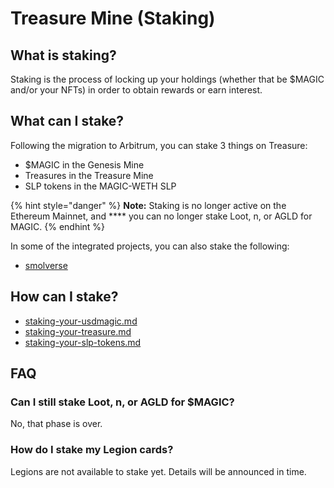 # Treasure Mine (Staking)

## What is staking?

Staking is the process of locking up your holdings (whether that be $MAGIC and/or your NFTs) in order to obtain rewards or earn interest.&#x20;

## What can I stake?

Following the migration to Arbitrum, you can stake 3 things on Treasure:

* $MAGIC in the Genesis Mine
* Treasures in the Treasure Mine
* SLP tokens in the MAGIC-WETH SLP

{% hint style="danger" %}
**Note:** Staking is no longer active on the Ethereum Mainnet, and **** you can no longer stake Loot, n, or AGLD for MAGIC.&#x20;
{% endhint %}

In some of the integrated projects, you can also stake the following:

* [smolverse](../partnerships/partnership-intergrations/smolverse/ "mention")

## How can I stake?

* [staking-your-usdmagic.md](../getting-started/what-is-usdmagic/staking-your-usdmagic.md "mention")
* [staking-your-treasure.md](../getting-started/what-is-usdmagic/staking-your-treasure.md "mention")
* [staking-your-slp-tokens.md](../getting-started/what-is-usdmagic/staking-your-slp-tokens.md "mention")

## FAQ

### Can I still stake Loot, n, or AGLD for $MAGIC?

No, that phase is over.

### How do I stake my Legion cards?

Legions are not available to stake yet. Details will be announced in time.

